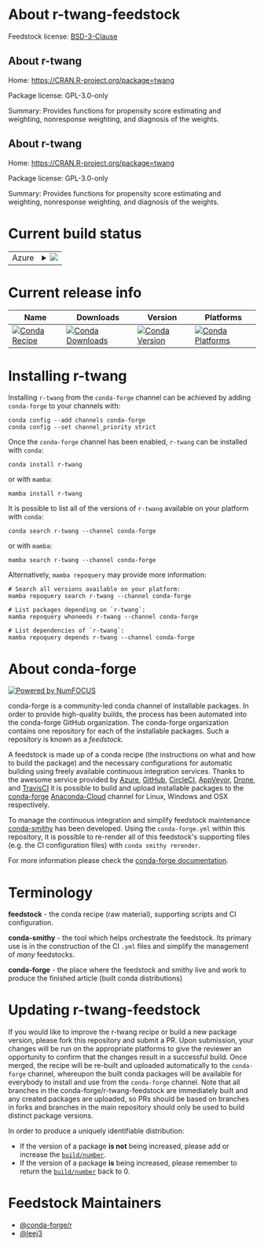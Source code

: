 About r-twang-feedstock
=======================

Feedstock license: [BSD-3-Clause](https://github.com/conda-forge/r-twang-feedstock/blob/main/LICENSE.txt)


About r-twang
-------------

Home: https://CRAN.R-project.org/package=twang

Package license: GPL-3.0-only

Summary: Provides functions for propensity score estimating and weighting, nonresponse weighting, and diagnosis of the weights.

About r-twang
-------------

Home: https://CRAN.R-project.org/package=twang

Package license: GPL-3.0-only

Summary: Provides functions for propensity score estimating and weighting, nonresponse weighting, and diagnosis of the weights.

Current build status
====================


<table>
    
  <tr>
    <td>Azure</td>
    <td>
      <details>
        <summary>
          <a href="https://dev.azure.com/conda-forge/feedstock-builds/_build/latest?definitionId=19402&branchName=main">
            <img src="https://dev.azure.com/conda-forge/feedstock-builds/_apis/build/status/r-twang-feedstock?branchName=main">
          </a>
        </summary>
        <table>
          <thead><tr><th>Variant</th><th>Status</th></tr></thead>
          <tbody><tr>
              <td>linux_64_r_base4.2</td>
              <td>
                <a href="https://dev.azure.com/conda-forge/feedstock-builds/_build/latest?definitionId=19402&branchName=main">
                  <img src="https://dev.azure.com/conda-forge/feedstock-builds/_apis/build/status/r-twang-feedstock?branchName=main&jobName=linux&configuration=linux%20linux_64_r_base4.2" alt="variant">
                </a>
              </td>
            </tr><tr>
              <td>linux_64_r_base4.3</td>
              <td>
                <a href="https://dev.azure.com/conda-forge/feedstock-builds/_build/latest?definitionId=19402&branchName=main">
                  <img src="https://dev.azure.com/conda-forge/feedstock-builds/_apis/build/status/r-twang-feedstock?branchName=main&jobName=linux&configuration=linux%20linux_64_r_base4.3" alt="variant">
                </a>
              </td>
            </tr><tr>
              <td>osx_64_r_base4.2</td>
              <td>
                <a href="https://dev.azure.com/conda-forge/feedstock-builds/_build/latest?definitionId=19402&branchName=main">
                  <img src="https://dev.azure.com/conda-forge/feedstock-builds/_apis/build/status/r-twang-feedstock?branchName=main&jobName=osx&configuration=osx%20osx_64_r_base4.2" alt="variant">
                </a>
              </td>
            </tr><tr>
              <td>osx_64_r_base4.3</td>
              <td>
                <a href="https://dev.azure.com/conda-forge/feedstock-builds/_build/latest?definitionId=19402&branchName=main">
                  <img src="https://dev.azure.com/conda-forge/feedstock-builds/_apis/build/status/r-twang-feedstock?branchName=main&jobName=osx&configuration=osx%20osx_64_r_base4.3" alt="variant">
                </a>
              </td>
            </tr><tr>
              <td>win_64</td>
              <td>
                <a href="https://dev.azure.com/conda-forge/feedstock-builds/_build/latest?definitionId=19402&branchName=main">
                  <img src="https://dev.azure.com/conda-forge/feedstock-builds/_apis/build/status/r-twang-feedstock?branchName=main&jobName=win&configuration=win%20win_64_" alt="variant">
                </a>
              </td>
            </tr>
          </tbody>
        </table>
      </details>
    </td>
  </tr>
</table>

Current release info
====================

| Name | Downloads | Version | Platforms |
| --- | --- | --- | --- |
| [![Conda Recipe](https://img.shields.io/badge/recipe-r--twang-green.svg)](https://anaconda.org/conda-forge/r-twang) | [![Conda Downloads](https://img.shields.io/conda/dn/conda-forge/r-twang.svg)](https://anaconda.org/conda-forge/r-twang) | [![Conda Version](https://img.shields.io/conda/vn/conda-forge/r-twang.svg)](https://anaconda.org/conda-forge/r-twang) | [![Conda Platforms](https://img.shields.io/conda/pn/conda-forge/r-twang.svg)](https://anaconda.org/conda-forge/r-twang) |

Installing r-twang
==================

Installing `r-twang` from the `conda-forge` channel can be achieved by adding `conda-forge` to your channels with:

```
conda config --add channels conda-forge
conda config --set channel_priority strict
```

Once the `conda-forge` channel has been enabled, `r-twang` can be installed with `conda`:

```
conda install r-twang
```

or with `mamba`:

```
mamba install r-twang
```

It is possible to list all of the versions of `r-twang` available on your platform with `conda`:

```
conda search r-twang --channel conda-forge
```

or with `mamba`:

```
mamba search r-twang --channel conda-forge
```

Alternatively, `mamba repoquery` may provide more information:

```
# Search all versions available on your platform:
mamba repoquery search r-twang --channel conda-forge

# List packages depending on `r-twang`:
mamba repoquery whoneeds r-twang --channel conda-forge

# List dependencies of `r-twang`:
mamba repoquery depends r-twang --channel conda-forge
```


About conda-forge
=================

[![Powered by
NumFOCUS](https://img.shields.io/badge/powered%20by-NumFOCUS-orange.svg?style=flat&colorA=E1523D&colorB=007D8A)](https://numfocus.org)

conda-forge is a community-led conda channel of installable packages.
In order to provide high-quality builds, the process has been automated into the
conda-forge GitHub organization. The conda-forge organization contains one repository
for each of the installable packages. Such a repository is known as a *feedstock*.

A feedstock is made up of a conda recipe (the instructions on what and how to build
the package) and the necessary configurations for automatic building using freely
available continuous integration services. Thanks to the awesome service provided by
[Azure](https://azure.microsoft.com/en-us/services/devops/), [GitHub](https://github.com/),
[CircleCI](https://circleci.com/), [AppVeyor](https://www.appveyor.com/),
[Drone](https://cloud.drone.io/welcome), and [TravisCI](https://travis-ci.com/)
it is possible to build and upload installable packages to the
[conda-forge](https://anaconda.org/conda-forge) [Anaconda-Cloud](https://anaconda.org/)
channel for Linux, Windows and OSX respectively.

To manage the continuous integration and simplify feedstock maintenance
[conda-smithy](https://github.com/conda-forge/conda-smithy) has been developed.
Using the ``conda-forge.yml`` within this repository, it is possible to re-render all of
this feedstock's supporting files (e.g. the CI configuration files) with ``conda smithy rerender``.

For more information please check the [conda-forge documentation](https://conda-forge.org/docs/).

Terminology
===========

**feedstock** - the conda recipe (raw material), supporting scripts and CI configuration.

**conda-smithy** - the tool which helps orchestrate the feedstock.
                   Its primary use is in the construction of the CI ``.yml`` files
                   and simplify the management of *many* feedstocks.

**conda-forge** - the place where the feedstock and smithy live and work to
                  produce the finished article (built conda distributions)


Updating r-twang-feedstock
==========================

If you would like to improve the r-twang recipe or build a new
package version, please fork this repository and submit a PR. Upon submission,
your changes will be run on the appropriate platforms to give the reviewer an
opportunity to confirm that the changes result in a successful build. Once
merged, the recipe will be re-built and uploaded automatically to the
`conda-forge` channel, whereupon the built conda packages will be available for
everybody to install and use from the `conda-forge` channel.
Note that all branches in the conda-forge/r-twang-feedstock are
immediately built and any created packages are uploaded, so PRs should be based
on branches in forks and branches in the main repository should only be used to
build distinct package versions.

In order to produce a uniquely identifiable distribution:
 * If the version of a package **is not** being increased, please add or increase
   the [``build/number``](https://docs.conda.io/projects/conda-build/en/latest/resources/define-metadata.html#build-number-and-string).
 * If the version of a package **is** being increased, please remember to return
   the [``build/number``](https://docs.conda.io/projects/conda-build/en/latest/resources/define-metadata.html#build-number-and-string)
   back to 0.

Feedstock Maintainers
=====================

* [@conda-forge/r](https://github.com/conda-forge/r/)
* [@leej3](https://github.com/leej3/)

